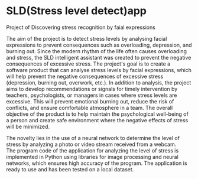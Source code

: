 # SLD(Stress level detect)app
Project of Discovering stress recognition by faial expressions

The aim of the project is to detect stress levels by analysing facial expressions to prevent consequences such as overloading, depression, and burning out. 
Since the modern rhythm of the life often causes overloading and stress, the SLD intelligent assistant was created to prevent the negative consequences of excessive stress.
The project's goal is to create a software product that can analyse stress levels by facial expressions, which will help prevent the negative consequences of excessive stress (depression, burning out, overwork, etc.). In addition to analysis, the project aims to develop recommendations or signals for timely intervention by teachers, psychologists, or managers in cases where stress levels are excessive. This will prevent emotional burning out, reduce the risk of conflicts, and ensure  comfortable atmosphere in a team.
The overall objective of the product is to help maintain the psychological well-being of a person and create  safe environment where the negative effects of stress will be minimized.

The novelty lies in the use of a neural network to determine the level of stress by analyzing a photo or video stream received from a webcam.   
The program code of the application for analyzing the level of stress is implemented in Python using libraries for image processing and neural networks, which ensures high accuracy of the program. The application is ready to use and has been tested on a local dataset.
